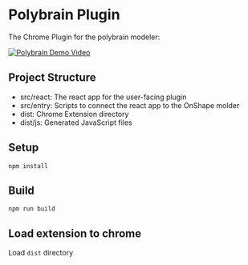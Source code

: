 # Polybrain Plugin

The Chrome Plugin for the polybrain modeler:

[![Polybrain Demo Video](https://img.youtube.com/vi/pkFvQh476Wk/0.jpg)](https://www.youtube.com/watch?v=pkFvQh476Wk)

## Project Structure

- src/react: The react app for the user-facing plugin
- src/entry: Scripts to connect the react app to the OnShape molder
- dist: Chrome Extension directory
- dist/js: Generated JavaScript files

## Setup

```
npm install
```

## Build

```
npm run build
```

## Load extension to chrome

Load `dist` directory
